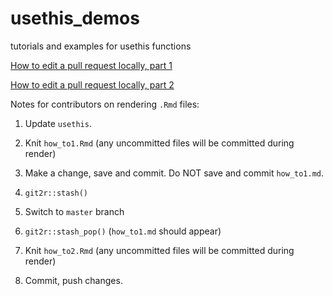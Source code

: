 # usethis_demos
tutorials and examples for usethis functions

[How to edit a pull request locally, part 1](https://github.com/jtr13/usethis_demos/blob/master/how_to1.md)

[How to edit a pull request locally, part 2](https://github.com/jtr13/usethis_demos/blob/master/how_to2.md)


Notes for contributors on rendering `.Rmd` files:

1. Update `usethis`.

1. Knit `how_to1.Rmd` (any uncommitted files will be committed during render)

1. Make a change, save and commit.  Do NOT save and commit `how_to1.md`.

1. `git2r::stash()`

1. Switch to `master` branch

1. `git2r::stash_pop()`  (`how_to1.md` should appear)

1. Knit `how_to2.Rmd` (any uncommitted files will be committed during render)

1. Commit, push changes.
